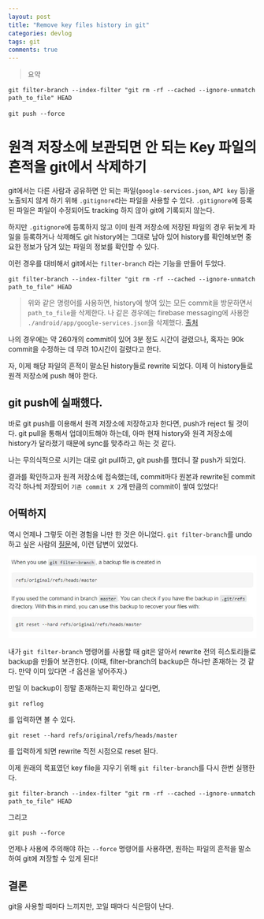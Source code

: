 ```yaml
---
layout: post
title: "Remove key files history in git"
categories: devlog
tags: git
comments: true
---
```


> 요약

```shell
git filter-branch --index-filter "git rm -rf --cached --ignore-unmatch path_to_file" HEAD

git push --force
```


# 원격 저장소에 보관되면 안 되는 Key 파일의 흔적을 git에서 삭제하기

git에서는 다른 사람과 공유하면 안 되는 파일(`google-services.json`, `API key` 등)을 노출되지 않게 하기 위해 `.gitignore`라는 파일을 사용할 수 있다.
`.gitignore`에 등록된 파일은 파일이 수정되어도 tracking 하지 않아 git에 기록되지 않는다.

하지만 `.gitignore`에 등록하지 않고 이미 원격 저장소에 저장된 파일의 경우 뒤늦게 파일을 등록하거나 삭제해도 git history에는 그대로 남아 있어 history를 확인해보면 중요한 정보가 담겨 있는 파일의 정보를 확인할 수 있다.

이런 경우를 대비해서 git에서는 `filter-branch` 라는 기능을 만들어 두었다.

```shell
git filter-branch --index-filter "git rm -rf --cached --ignore-unmatch path_to_file" HEAD
```

> 위와 같은 명령어를 사용하면, history에 쌓여 있는 모든 commit을 방문하면서 `path_to_file`을 삭제한다. 나 같은 경우에는 firebase messaging에 사용한 `./android/app/google-services.json`을 삭제했다. [출처](https://myopswork.com/how-remove-files-completely-from-git-repository-history-47ed3e0c4c35)

나의 경우에는 약 260개의 commit이 있어 3분 정도 시간이 걸렸으나, 혹자는 90k commit을 수정하는 데 무려 10시간이 걸렸다고 한다.

자, 이제 해당 파일의 흔적이 말소된 history들로 rewrite 되었다. 이제 이 history들로 원격 저장소에 push 해야 한다.

## git push에 실패했다.

바로 git push를 이용해서 원격 저장소에 저장하고자 한다면, push가 reject 될 것이다. git pull을 통해서 업데이트해야 하는데, 아마 현재 history와 원격 저장소에 history가 달라졌기 때문에 sync를 맞추라고 하는 것 같다.

나는 무의식적으로 시키는 대로 git pull하고, git push를 했더니 잘 push가 되었다.

결과를 확인하고자 원격 저장소에 접속했는데, commit마다 원본과 rewrite된 commit 각각 하나씩 저장되어 `기존 commit X 2`개 만큼의 commit이 쌓여 있었다!

## 어떡하지

역시 언제나 그렇듯 이런 경험을 나만 한 것은 아니었다. `git filter-branch`를 undo 하고 싶은 사람의 [질문](https://stackoverflow.com/questions/14542326/undo-git-filter-branch)에, 이런 답변이 있었다.

![undo-git-filter-branch](https://raw.githubusercontent.com/solidw/solidw.github.io/master/_posts/images/undo-git-filter-branch.JPG)

내가 `git filter-branch` 명령어를 사용할 때 git은 알아서 rewrite 전의 히스토리들로 backup을 만들어 보관한다. (이때, filter-branch의 backup은 하나만 존재하는 것 같다. 만약 이미 있다면 -f 옵션을 넣어주자.)

만일 이 backup이 정말 존재하는지 확인하고 싶다면,
```shell
git reflog
```
를 입력하면 볼 수 있다.

```shell
git reset --hard refs/original/refs/heads/master
```
를 입력하게 되면 rewrite 직전 시점으로 reset 된다.

이제 원래의 목표였던 key file을 지우기 위해 `git filter-branch`를 다시 한번 실행한다.

```shell
git filter-branch --index-filter "git rm -rf --cached --ignore-unmatch path_to_file" HEAD
```

그리고
```shell
git push --force
```
언제나 사용에 주의해야 하는 `--force` 명령어를 사용하면, 원하는 파일의 흔적을 말소하여 git에 저장할 수 있게 된다!

## 결론
git을 사용할 때마다 느끼지만, 꼬일 때마다 식은땀이 난다.